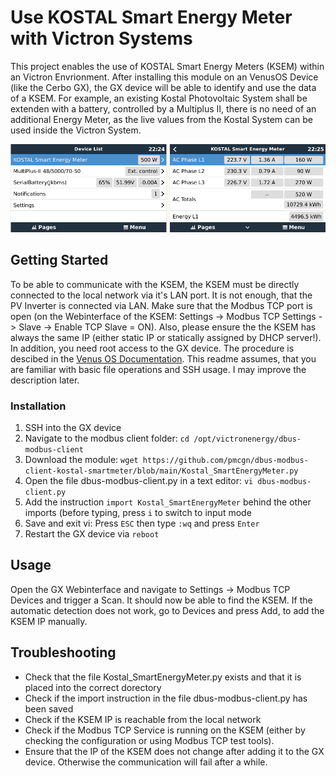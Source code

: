 # Use KOSTAL Smart Energy Meter with Victron Systems

This project enables the use of KOSTAL Smart Energy Meters (KSEM) within an Victron Envrionment. After installing this module on an VenusOS Device (like the Cerbo GX), the GX device will be able to identify and use the data of a KSEM. For example, an existing Kostal Photovoltaic System shall be extenden with a battery, controlled by a Multiplus II, there is no need of an additional Energy Meter, as the live values from the Kostal System can be used inside the Victron System.

![Kostal Smart Energy Meter detected by Cerbo GX](pictures/ksem_in_victronui.png?raw=true)

## Getting Started

To be able to communicate with the KSEM, the KSEM must be directly connected to the local network via it's LAN port. It is not enough, that the PV Inverter is connected via LAN. Make sure that the Modbus TCP port is open (on the Webinterface of the KSEM: Settings -> Modbus TCP Settings -> Slave -> Enable TCP Slave = ON). Also, please ensure the the KSEM has always the same IP (either static IP or statically assigned by DHCP server!).
In addition, you need root access to the GX device. The procedure is descibed in the [Venus OS Documentation](https://www.victronenergy.com/live/ccgx:root_access).
This readme assumes, that you are familiar with basic file operations and SSH usage. I may improve the description later.

### Installation

 1. SSH into the GX device
 2. Navigate to the modbus client folder: `cd /opt/victronenergy/dbus-modbus-client`
 3. Download the module: `wget https://github.com/pmcgn/dbus-modbus-client-kostal-smartmeter/blob/main/Kostal_SmartEnergyMeter.py`
 4. Open the file dbus-modbus-client.py in a text editor: `vi dbus-modbus-client.py`
 5. Add the instruction `import Kostal_SmartEnergyMeter` behind the other imports (before typing, press `i` to switch to input mode
 6. Save and exit vi: Press `ESC` then type `:wq` and press `Enter`
 7. Restart the GX device via `reboot`

## Usage

Open the GX Webinterface and navigate to Settings -> Modbus TCP Devices and trigger a Scan. It should now be able to find the KSEM. If the automatic detection does not work, go to Devices and press Add, to add the KSEM IP manually.

## Troubleshooting

 - Check that the file Kostal_SmartEnergyMeter.py exists and that it is placed into the correct dorectory
 - Check if the import instruction in the file dbus-modbus-client.py has been saved
 - Check if the KSEM IP is reachable from the local network
 - Check if the Modbus TCP Service is running on the KSEM (either by checking the configuration or using Modbus TCP test tools).
 - Ensure that the IP of the KSEM does not change after adding it to the GX device. Otherwise the communication will fail after a while.